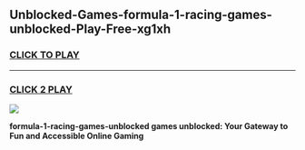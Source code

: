 
## Unblocked-Games-formula-1-racing-games-unblocked-Play-Free-xg1xh
<h3>
<a href="https://premium76.site?title=formula-1-racing-games-unblocked&ref=18A1">CLICK TO PLAY</a></h3>
<hr>

<h3>
<a href="https://premium76.site?title=formula-1-racing-games-unblocked&ref=18A1">CLICK 2 PLAY</a>
  
</h3>

<a href="https://premium76.site?title=formula-1-racing-games-unblocked&ref=18A1"><img src="https://clearcache.store/games.png"></a>


**formula-1-racing-games-unblocked games unblocked: Your Gateway to Fun and Accessible Online Gaming**
